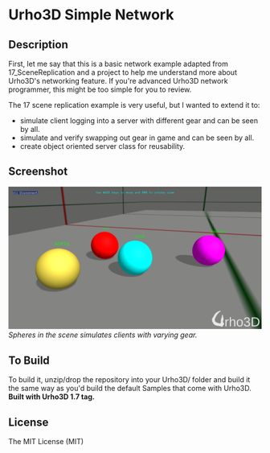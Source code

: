 # Urho3D Simple Network

Description
-----------------------------------------------------------------------------------
First, let me say that this is a basic network example adapted from 17_SceneReplication and a project to help me understand more about Urho3D's networking feature. If you're advanced Urho3D network programmer, this might be too simple for you to review.  

The 17 scene replication example is very useful, but I wanted to extend it to:
* simulate client logging into a server with different gear and can be seen by all.
* simulate and verify swapping out gear in game and can be seen by all.
* create object oriented server class for reusability.


Screenshot
-----------------------------------------------------------------------------------
![alt tag](https://github.com/Lumak/Urho3D-Simple-Network/blob/master/screenshot/screenshot.png)
*Spheres in the scene simulates clients with varying gear.*

To Build
-----------------------------------------------------------------------------------
To build it, unzip/drop the repository into your Urho3D/ folder and build it the same way as you'd build the default Samples that come with Urho3D.
**Built with Urho3D 1.7 tag.**

License
-----------------------------------------------------------------------------------
The MIT License (MIT)







